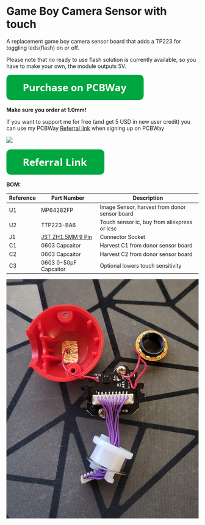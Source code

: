 # Game Boy Camera Sensor with touch

A replacement game boy camera sensor board that adds a TP223 for toggling leds(flash) on or off.

Please note that no ready to use flash solution is currently available, so you have to make your own, the module outputs 5V.


[![Purchase on PCBWay](/assets/purchase-on-pcbway.png)](https://www.pcbway.com/project/shareproject/Game_Boy_Camera_replacement_sensor_board_with_flash_toggle_c9f8312a.html)

**Make sure you order at 1.0mm!**

If you want to support me for free (and get 5 USD in new user credit) you can use my PCBWay [Referral link](https://www.pcbway.com/setinvite.aspx?inviteid=388393) when signing up on PCBWay

![](https://i.imgur.com/Iy5TtAD.png)

[![Purchase on PCBWay](/assets/referral-link.png)](https://www.pcbway.com/setinvite.aspx?inviteid=388393)


**BOM:**

| Reference | Part Number | Description |
|-|-|-|
| U1 | MP64282FP | Image Sensor, harvest from donor sensor board |
| U2 | TTP223-BA6 | Touch sensor ic, buy from aliexpress or lcsc |
| J1 | [JST ZH1.5MM 9 Pin](https://www.aliexpress.com/item/32920487056.html) | Connector Socket |
| C1 | 0603 Capcaitor | Harvest C1 from donor sensor board |
| C2 | 0603 Capcaitor | Harvest C2 from donor sensor board |
| C3 | 0603 0-50pF Capcaitor | Optional lowers touch sensitivity |

![](/assets/assembly.jpg)
